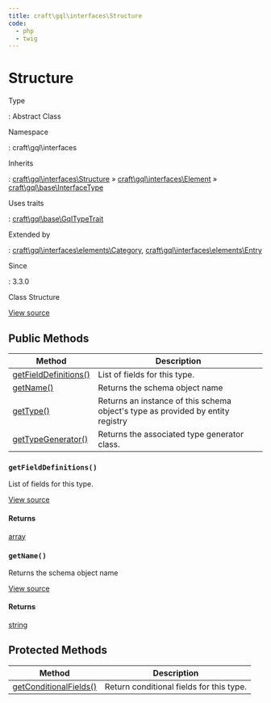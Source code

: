 ```yaml
---
title: craft\gql\interfaces\Structure
code:
  - php
  - twig
---
```


# Structure

Type

:   Abstract Class

Namespace

:   craft\gql\interfaces

Inherits

:   [craft\gql\interfaces\Structure](craft-gql-interfaces-structure.md) &raquo;
[craft\gql\interfaces\Element](craft-gql-interfaces-element.md) &raquo;
[craft\gql\base\InterfaceType](craft-gql-base-interfacetype.md)

Uses traits

:   [craft\gql\base\GqlTypeTrait](craft-gql-base-gqltypetrait.md)

Extended by

:   [craft\gql\interfaces\elements\Category](craft-gql-interfaces-elements-category.md), [craft\gql\interfaces\elements\Entry](craft-gql-interfaces-elements-entry.md)

Since

:   3.3.0



Class Structure





[View source](https://github.com/craftcms/cms/blob/master/src/gql/interfaces/Structure.php)






## Public Methods

| Method                                                                                                                  | Description
| ----------------------------------------------------------------------------------------------------------------------- | -------------------------------------------------------------------------------
| [getFieldDefinitions()](craft-gql-interfaces-structure.md#method-getfielddefinitions)                                   | List of fields for this type.
| [getName()](craft-gql-interfaces-structure.md#method-getname)                                                           | Returns the schema object name
| [getType()](craft-gql-base-gqltypetrait.md#method-gettype "Defined by craft\gql\base\GqlTypeTrait")                     | Returns an instance of this schema object's type as provided by entity registry
| [getTypeGenerator()](craft-gql-base-interfacetype.md#method-gettypegenerator "Defined by craft\gql\base\InterfaceType") | Returns the associated type generator class.

### `getFieldDefinitions()`





List of fields for this type.








[View source](https://github.com/craftcms/cms/blob/master/src/gql/interfaces/Structure.php#L24-L53)



#### Returns

[array](http://php.net/language.types.array)



### `getName()`





Returns the schema object name








[View source](https://github.com/craftcms/cms/blob/master/src/gql/interfaces/Structure.php#L58-L61)



#### Returns

[string](http://php.net/language.types.string)





## Protected Methods

| Method                                                                                                                        | Description
| ----------------------------------------------------------------------------------------------------------------------------- | ----------------------------------------
| [getConditionalFields()](craft-gql-base-gqltypetrait.md#method-getconditionalfields "Defined by craft\gql\base\GqlTypeTrait") | Return conditional fields for this type.







